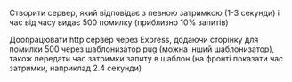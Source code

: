 Створити сервер, який відповідає з певною затримкою (1-3 секунди) і час від часу видає 500 помилку (приблизно 10% запитів)

Доопрацювати http сервер через Express, додаючи сторінку для помилки 500 через шаблонизатор pug (можна інший шаблонизатор), також передати час затримки запиту в шаблон (на фронті показати час затримки, наприклад 2.4 секунди)